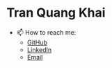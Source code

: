 # Tran Quang Khai
- 📫 How to reach me:
  - [GitHub](https://github.com/YourUsername)
  - [LinkedIn](https://www.linkedin.com/in/YourUsername)
  - [Email](mailto:your.email@example.com)